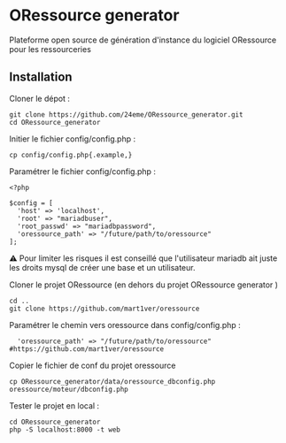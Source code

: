 # ORessource generator

Plateforme open source de génération d'instance du logiciel ORessource pour les ressourceries

## Installation

Cloner le dépot :

```
git clone https://github.com/24eme/ORessource_generator.git
cd ORessource_generator
```

Initier le fichier config/config.php :

```
cp config/config.php{.example,}
```

Paramétrer le fichier config/config.php :

```
<?php

$config = [
  'host' => 'localhost',
  'root' => "mariadbuser",
  'root_passwd' => "mariadbpassword",
  'oressource_path' => "/future/path/to/oressource"
];
```

⚠️ Pour limiter les risques il est conseillé que l'utilisateur mariadb ait juste les droits mysql de créer une base et un utilisateur.

Cloner le projet ORessource (en dehors du projet ORessource generator )

```
cd ..
git clone https://github.com/mart1ver/oressource
```

Paramétrer le chemin vers oressource dans config/config.php :

```
  'oressource_path' => "/future/path/to/oressource" #https://github.com/mart1ver/oressource
```

Copier le fichier de conf du projet oressource

```
cp ORessource_generator/data/oressource_dbconfig.php oressource/moteur/dbconfig.php
```

Tester le projet en local :

```
cd ORessource_generator
php -S localhost:8000 -t web
```
